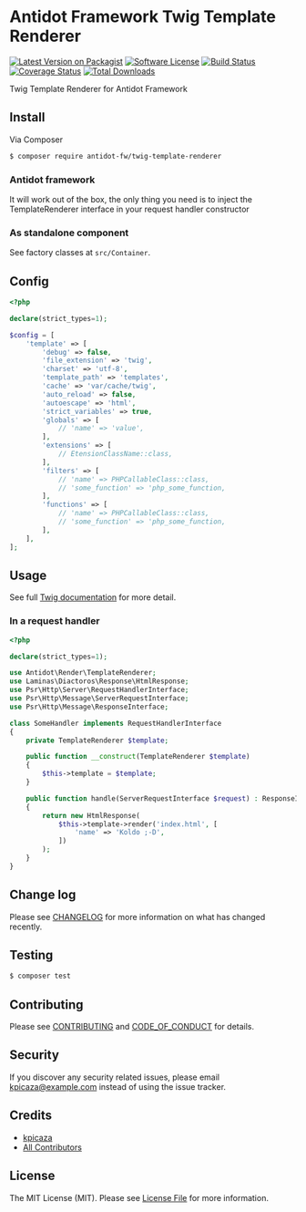 # Antidot Framework Twig Template Renderer

[![Latest Version on Packagist][ico-version]][link-packagist]
[![Software License][ico-license]](LICENSE.md)
[![Build Status][ico-travis]][link-travis]
[![Coverage Status][ico-scrutinizer]][link-scrutinizer]
[![Total Downloads][ico-downloads]][link-downloads]

Twig Template Renderer for Antidot Framework

## Install

Via Composer

``` bash
$ composer require antidot-fw/twig-template-renderer
```

### Antidot framework

It will work out of the box, the only thing you need is to inject the TemplateRenderer interface in your request handler constructor

### As standalone component

See factory classes at `src/Container`.

## Config

```php
<?php

declare(strict_types=1);

$config = [
    'template' => [
        'debug' => false,
        'file_extension' => 'twig',
        'charset' => 'utf-8',
        'template_path' => 'templates',
        'cache' => 'var/cache/twig',
        'auto_reload' => false,
        'autoescape' => 'html',
        'strict_variables' => true,
        'globals' => [
            // 'name' => 'value',
        ],
        'extensions' => [
            // EtensionClassName::class,
        ],
        'filters' => [
            // 'name' => PHPCallableClass::class,
            // 'some_function' => 'php_some_function,
        ],
        'functions' => [
            // 'name' => PHPCallableClass::class,
            // 'some_function' => 'php_some_function,
        ],
    ],
];
```

## Usage

See full [Twig documentation](https://twig.symfony.com/doc/3.x/) for more detail.

### In a request handler

```php
<?php

declare(strict_types=1);

use Antidot\Render\TemplateRenderer;
use Laminas\Diactoros\Response\HtmlResponse;
use Psr\Http\Server\RequestHandlerInterface;
use Psr\Http\Message\ServerRequestInterface;
use Psr\Http\Message\ResponseInterface;

class SomeHandler implements RequestHandlerInterface
{
    private TemplateRenderer $template;

    public function __construct(TemplateRenderer $template) 
    {
        $this->template = $template;
    }

    public function handle(ServerRequestInterface $request) : ResponseInterface
    {
        return new HtmlResponse(
            $this->template->render('index.html', [
                'name' => 'Koldo ;-D',
            ])
        );
    }
}
```

## Change log

Please see [CHANGELOG](CHANGELOG.md) for more information on what has changed recently.

## Testing

``` bash
$ composer test
```

## Contributing

Please see [CONTRIBUTING](CONTRIBUTING.md) and [CODE_OF_CONDUCT](CODE_OF_CONDUCT.md) for details.

## Security

If you discover any security related issues, please email kpicaza@example.com instead of using the issue tracker.

## Credits

- [kpicaza][link-author]
- [All Contributors][link-contributors]

## License

The MIT License (MIT). Please see [License File](LICENSE.md) for more information.

[ico-version]: https://img.shields.io/packagist/v/antidot-fw/twig-template-renderer.svg?style=flat-square
[ico-license]: https://img.shields.io/badge/license-MIT-brightgreen.svg?style=flat-square
[ico-travis]: https://scrutinizer-ci.com/g/antidot-framework/twig-template-renderer/badges/coverage.png?b=master
[ico-scrutinizer]: https://scrutinizer-ci.com/g/antidot-framework/twig-template-renderer/badges/quality-score.png?b=master
[ico-code-quality]: https://img.shields.io/scrutinizer/g/antidot-fw/twig-template-renderer.svg?style=flat-square
[ico-downloads]: https://img.shields.io/packagist/dt/antidot-fw/twig-template-renderer.svg?style=flat-square

[link-packagist]: https://packagist.org/packages/antidot-fw/twig-template-renderer
[link-travis]: https://travis-ci.org/antidot-fw/twig-template-renderer
[link-scrutinizer]: https://scrutinizer-ci.com/g/antidot-fw/twig-template-renderer/code-structure
[link-downloads]: https://packagist.org/packages/antidot-fw/twig-template-renderer
[link-author]: https://github.com/kpicaza
[link-contributors]: ../../contributors
